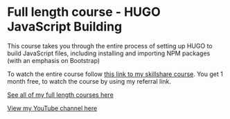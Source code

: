 # Full length course - HUGO JavaScript Building

This course takes you through the entire process of setting up HUGO to build JavaScript files, including installing and importing NPM packages (with an emphasis on Bootstrap)

To watch the entire course follow [this link to my skillshare course](https://skl.sh/3uHZcEz). You get 1 month free, to watch the course by using my referral link.

[See all of my full length courses here](https://www.skillshare.com/user/sean_emerson?teacherRef=684621925&via=teacher-referral-channel&gr_tch_ref=on&utm_campaign=teacher-referral-channel&utm_source=ShortUrl&utm_medium=teacher-referral-channel)


[View my YouTube channel here](https://www.youtube.com/channel/UCtlnMUJr68ytsr11_dv_elg)